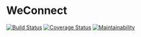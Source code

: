 # WeConnect
[![Build Status](https://travis-ci.org/danoseun/WeConnect.svg?branch=develop)](https://travis-ci.org/danoseun/WeConnect)
[![Coverage Status](https://coveralls.io/repos/github/danoseun/WeConnect/badge.svg?branch=develop)](https://coveralls.io/github/danoseun/WeConnect?branch=develop)
[![Maintainability](https://api.codeclimate.com/v1/badges/e0c67be99aee34e7e9e6/maintainability)](https://codeclimate.com/github/danoseun/WeConnect?branch=develop)
